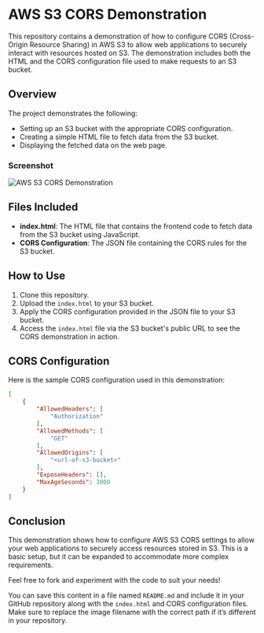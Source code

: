 # AWS S3 CORS Demonstration

This repository contains a demonstration of how to configure CORS (Cross-Origin Resource Sharing) in AWS S3 to allow web applications to securely interact with resources hosted on S3. The demonstration includes both the HTML and the CORS configuration file used to make requests to an S3 bucket.

## Overview

The project demonstrates the following:
- Setting up an S3 bucket with the appropriate CORS configuration.
- Creating a simple HTML file to fetch data from the S3 bucket.
- Displaying the fetched data on the web page.

### Screenshot

![AWS S3 CORS Demonstration](https://github.com/user-attachments/assets/02eb52a8-b25f-4049-a957-d8a22cb6e795)


## Files Included

- **index.html**: The HTML file that contains the frontend code to fetch data from the S3 bucket using JavaScript.
- **CORS Configuration**: The JSON file containing the CORS rules for the S3 bucket.

## How to Use

1. Clone this repository.
2. Upload the `index.html` to your S3 bucket.
3. Apply the CORS configuration provided in the JSON file to your S3 bucket.
4. Access the `index.html` file via the S3 bucket's public URL to see the CORS demonstration in action.

## CORS Configuration

Here is the sample CORS configuration used in this demonstration:

```json
[
    {
        "AllowedHeaders": [
            "Authorization"
        ],
        "AllowedMethods": [
            "GET"
        ],
        "AllowedOrigins": [
            "<url-of-s3-bucket>"
        ],
        "ExposeHeaders": [],
        "MaxAgeSeconds": 3000
    }
]
```
## Conclusion
This demonstration shows how to configure AWS S3 CORS settings to allow your web applications to securely access resources stored in S3. 
This is a basic setup, but it can be expanded to accommodate more complex requirements.

Feel free to fork and experiment with the code to suit your needs!


You can save this content in a file named `README.md` and include it in your GitHub repository along with the `index.html` and CORS configuration files. 
Make sure to replace the image filename with the correct path if it’s different in your repository.



